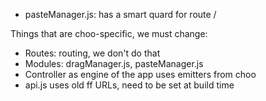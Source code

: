 - pasteManager.js: has a smart quard for route /


Things that are choo-specific, we must change:
- Routes: routing, we don't do that
- Modules: dragManager.js, pasteManager.js
- Controller as engine of the app uses emitters from choo
- api.js uses old ff URLs, need to be set at build time
